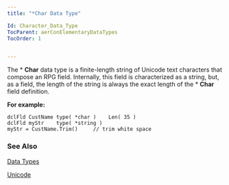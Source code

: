 ```yaml
---
title: "*Char Data Type"

Id: Character_Data_Type
TocParent: aerConElementaryDataTypes
TocOrder: 1


---
```


The * **Char** data type is a finite-length string of Unicode text characters that compose an RPG field. Internally, this field is characterized as a string, but, as a field, the length of the string is always the exact length of the * **Char** field definition. 

**For example:** 

```
dclFld CustName type( *char )    Len( 35 ) 
dclFld myStr    type( *string )
myStr = CustName.Trim()     // trim white space
```

### See Also
[Data Types](/dox/ecrLrfDataTypesMain.html)

[Unicode](/concepts/ConUnicode.html) 
